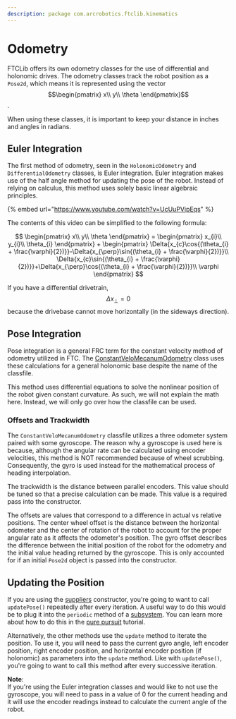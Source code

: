 ```yaml
---
description: package com.arcrobotics.ftclib.kinematics
---
```


# Odometry

FTCLib offers its own odometry classes for the use of differential and holonomic drives. The odometry classes track the robot position as a `Pose2d`, which means it is represented using the vector $$\begin{pmatrix} x\\ y\\ \theta \end{pmatrix}$$ .

When using these classes, it is important to keep your distance in inches and angles in radians.

## Euler Integration

The first method of odometry, seen in the `HolonomicOdometry` and `DifferentialOdometry` classes, is Euler integration. Euler integration makes use of the half angle method for updating the pose of the robot. Instead of relying on calculus, this method uses solely basic linear algebraic principles.

{% embed url="https://www.youtube.com/watch?v=UcUuPVjpEqs" %}

The contents of this video can be simplified to the following formula:

$$
\begin{pmatrix} x\\ y\\ \theta \end{pmatrix} = 
\begin{pmatrix} x_{i}\\ y_{i}\\ \theta_{i} \end{pmatrix} +
\begin{pmatrix}
\Delta{x_{c}\cos{(\theta_{i} + \frac{\varphi}{2})}}-\Delta{x_{\perp}\sin{(\theta_{i} + \frac{\varphi}{2})}}\\
\Delta{x_{c}\sin{(\theta_{i} + \frac{\varphi}{2})}}+\Delta{x_{\perp}\cos{(\theta_{i} + \frac{\varphi}{2})}}\\
\varphi \end{pmatrix}
$$

If you have a differential drivetrain, $$\Delta{x_{\perp}}=0$$ because the drivebase cannot move horizontally \(in the sideways direction\).

## Pose Integration

Pose integration is a general FRC term for the constant velocity method of odometry utilized in FTC. The [ConstantVeloMecanumOdometry](https://github.com/FTCLib/FTCLib/blob/master/FtcLib/src/main/java/com/arcrobotics/ftclib/kinematics/ConstantVeloMecanumOdometry.java) class uses these calculations for a general holonomic base despite the name of the classfile.

This method uses differential equations to solve the nonlinear position of the robot given constant curvature. As such, we will not explain the math here. Instead, we will only go over how the classfile can be used.

### Offsets and Trackwidth

The `ConstantVeloMecanumOdometry` classfile utilizes a three odometer system paired with some gyroscope. The reason why a gyroscope is used here is because, although the angular rate can be calculated using encoder velocities, this method is NOT recommended because of wheel scrubbing. Consequently, the gyro is used instead for the mathematical process of heading interpolation.

The trackwidth is the distance between parallel encoders. This value should be tuned so that a precise calculation can be made. This value is a required pass into the constructor.

The offsets are values that correspond to a difference in actual vs relative positions. The center wheel offset is the distance between the horizontal odometer and the center of rotation of the robot to account for the proper angular rate as it affects the odometer's position. The gyro offset describes the difference between the initial position of the robot for the odometry and the initial value heading returned by the gyroscope. This is only accounted for if an initial `Pose2d` object is passed into the constructor.

## Updating the Position

If you are using the [suppliers](https://docs.oracle.com/javase/8/docs/api/java/util/function/Supplier.html) constructor, you're going to want to call `updatePose()` repeatedly after every iteration. A useful way to do this would be to plug it into the `periodic` method of a [subsystem](../command-base/command-system/subsystems.md). You can learn more about how to do this in the [pure pursuit](../pathing/pure-pursuit.md#creating-your-odometry) tutorial.

Alternatively, the other methods use the `update` method to iterate the position. To use it, you will need to pass the current gyro angle, left encoder position, right encoder position, and horizontal encoder position \(if holonomic\) as parameters into the `update` method. Like with `updatePose()`, you're going to want to call this method after every successive iteration.

**Note**:  
If you're using the Euler integration classes and would like to not use the gyroscope, you will need to pass in a value of 0 for the current heading and it will use the encoder readings instead to calculate the current angle of the robot.

